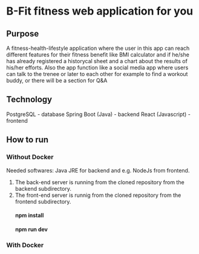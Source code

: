 # B-Fit fitness web application for you
## Purpose
A fitness-health-lifestyle application where the user in this app can reach different features for their fitness benefit like BMI calculator and if he/she has already registered a historycal sheet and a chart about the results of his/her efforts.
Also the app function like a social media app where users can talk to the trenee or later to each other for example to find a workout buddy, or there will be a section for Q&A

## Technology
PostgreSQL - database
Spring Boot (Java) - backend
React (Javascript) - frontend

## How to run

### Without Docker
Needed softwares: Java JRE for backend and e.g. NodeJs from frontend.
1. The back-end server is running from the cloned repository from the backend subdirectory.
2. The front-end server is runnig from the cloned repository from the frontend subdirectory.
   #### npm install
   #### npm run dev

### With Docker 
